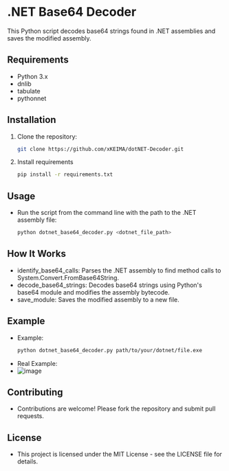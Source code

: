 # .NET Base64 Decoder

This Python script decodes base64 strings found in .NET assemblies and saves the modified assembly.

## Requirements

- Python 3.x
- dnlib
- tabulate
- pythonnet

## Installation

1. Clone the repository:
   ```bash
   git clone https://github.com/xKEIMA/dotNET-Decoder.git

2. Install requirements
   ```bash
   pip install -r requirements.txt

## Usage
- Run the script from the command line with the path to the .NET assembly file:
  ```bash
  python dotnet_base64_decoder.py <dotnet_file_path>
  
## How It Works
- identify_base64_calls: Parses the .NET assembly to find method calls to System.Convert.FromBase64String.
- decode_base64_strings: Decodes base64 strings using Python's base64 module and modifies the assembly bytecode.
- save_module: Saves the modified assembly to a new file.

## Example
- Example: 
  ```bash
  python dotnet_base64_decoder.py path/to/your/dotnet/file.exe

- Real Example:
- ![image](https://github.com/xKEIMA/dotNET-Decoder/assets/16979400/395c6c12-7d54-4782-bb47-998be999cc13)


## Contributing
- Contributions are welcome! Please fork the repository and submit pull requests.

## License
- This project is licensed under the MIT License - see the LICENSE file for details.


